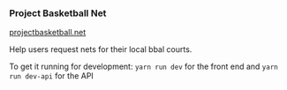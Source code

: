 ### Project Basketball Net
[projectbasketball.net](http://projectbasketball.net)

Help users request nets for their local bbal courts.


To get it running for development:
`yarn run dev` for the front end and
`yarn run dev-api` for the API